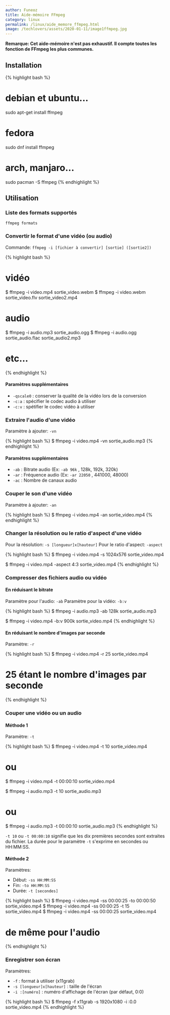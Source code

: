 ```yaml
---
author: Funeoz
title: Aide-mémoire FFmpeg
category: linux
permalink: /linux/aide_memore_ffmpeg.html
image: /techlovers/assets/2020-01-11/image1ffmpeg.jpg
---
```


**Remarque: Cet aide-mémoire n'est pas exhaustif. Il compte toutes les fonction de FFmpeg les plus communes.**

## Installation

{% highlight bash %}
# debian et ubuntu...
sudo apt-get install ffmpeg
# fedora
sudo dnf install ffmpeg
# arch, manjaro...
sudo pacman -S ffmpeg
{% endhighlight %}

## Utilisation

### Liste des formats supportés

```ffmpeg formats```

### Convertir le format d'une vidéo (ou audio)

Commande: ```ffmpeg -i [fichier à convertir] [sortie] ([sortie2])```

{% highlight bash %}
# vidéo
$ ffmpeg -i video.mp4 sortie_video.webm
$ ffmpeg -i video.webm sortie_video.flv sortie_video2.mp4

# audio
$ ffmpeg -i audio.mp3 sortie_audio.ogg
$ ffmpeg -i audio.ogg sortie_audio.flac sortie_audio2.mp3
# etc... 
{% endhighlight %}

#### Paramètres supplémentaires

- ```-qscale0``` : conserver la qualité de la vidéo lors de la conversion
- ```-c:a``` : spécifier le codec audio à utiliser
- ```-c:v``` : spétifier le codec vidéo à utiliser

### Extraire l'audio d'une vidéo

Paramètre à ajouter: ```-vn```

{% highlight bash %}
$ ffmpeg -i video.mp4 -vn sortie_audio.mp3
{% endhighlight %}

#### Paramètres supplémentaires

- ```-ab``` : Bitrate audio (Ex: ```-ab 96k``` , 128k, 192k, 320k)
- ```-ar``` : Fréquence audio (Ex: ```-ar 22050``` , 441000, 48000)
- ```-ac``` : Nombre de canaux audio

### Couper le son d'une vidéo

Paramètre à ajouter: ```-an```

{% highlight bash %}
$ ffmpeg -i video.mp4 -an sortie_video.mp4
{% endhighlight %}

### Changer la résolution ou le ratio d'aspect d'une vidéo 

Pour la résolution: ```-s [longueur]x[hauteur]```
Pour le ratio d'aspect: ```-aspect```

{% highlight bash %}
$ ffmpeg -i video.mp4 -s 1024x576 sortie_video.mp4

$ ffmpeg -i video.mp4 -aspect 4:3 sortie_video.mp4
{% endhighlight %}

### Compresser des fichiers audio ou vidéo

#### En réduisant le bitrate

Paramètre pour l'audio: ```-ab```
Paramètre pour la vidéo: ```-b:v```

{% highlight bash %}
$ ffmpeg -i audio.mp3 -ab 128k sortie_audio.mp3

$ ffmpeg -i video.mp4 -b:v 900k sortie_video.mp4
{% endhighlight %}

#### En réduisant le nombre d'images par seconde

Paramètre: ```-r```

{% highlight bash %}
$ ffmpeg -i video.mp4 -r 25 sortie_video.mp4
# 25 étant le nombre d'images par seconde
{% endhighlight %}

### Couper une vidéo ou un audio

#### Méthode 1

Paramètre: ```-t```

{% highlight bash %}
$ ffmpeg -i video.mp4 -t 10 sortie_video.mp4
# ou
$ ffmpeg -i video.mp4 -t 00:00:10 sortie_video.mp4

$ ffmpeg -i audio.mp3 -t 10 sortie_audio.mp3
# ou
$ ffmpeg -i audio.mp3 -t 00:00:10 sortie_audio.mp3
{% endhighlight %}

```-t 10``` ou ```-t 00:00:10``` signifie que les dix premières secondes sont extraites du fichier.
La durée pour le paramètre ```-t``` s'exprime en secondes ou HH:MM:SS.

#### Méthode 2

Paramètres: 
- Début: ```-ss HH:MM:SS```
- Fin: ```-to HH:MM:SS```
- Durée: ```-t [secondes]```

{% highlight bash %}
$ ffmpeg -i video.mp4 -ss 00:00:25 -to 00:00:50 sortie_video.mp4
$ ffmpeg -i video.mp4 -ss 00:00:25 -t 15 sortie_video.mp4
$ ffmpeg -i video.mp4 -ss 00:00:25 sortie_video.mp4

# de même pour l'audio
{% endhighlight %}

### Enregistrer son écran

Paramètres:

- ```-f``` : format à utiliser (x11grab)
- ```-s [longueur]x[hauteur]``` : taille de l'écran
- ```-i :[numéro]``` : numéro d'affichage de l'écran (par défaut, 0:0)

{% highlight bash %}
$ ffmpeg -f x11grab -s 1920x1080 -i :0.0 sortie_video.mp4
{% endhighlight %}




















